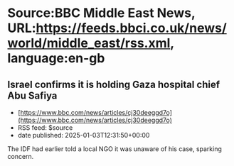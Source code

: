 # Source:BBC Middle East News, URL:https://feeds.bbci.co.uk/news/world/middle_east/rss.xml, language:en-gb

## Israel confirms it is holding Gaza hospital chief Abu Safiya
 - [https://www.bbc.com/news/articles/cj30deeggd7o](https://www.bbc.com/news/articles/cj30deeggd7o)
 - RSS feed: $source
 - date published: 2025-01-03T12:31:50+00:00

The IDF had earlier told a local NGO it was unaware of his case, sparking concern.

